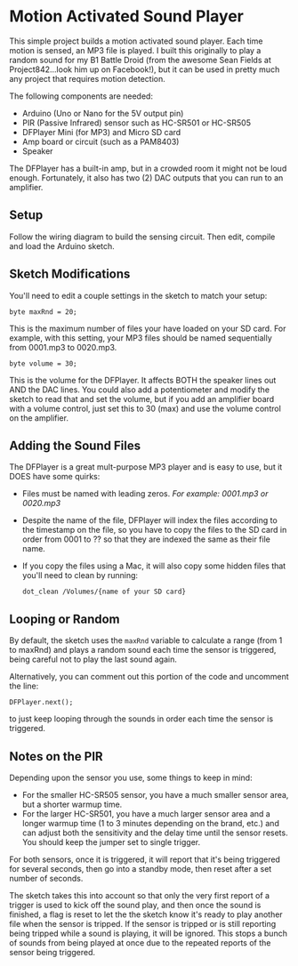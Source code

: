 
# Motion Activated Sound Player
This simple project builds a motion activated sound player.  Each time motion is sensed, an MP3 file is played.  I built this originally to play a random sound for my B1 Battle Droid (from the awesome Sean Fields at Project842...look him up on Facebook!), but it can be used in pretty much any project that requires motion detection.

The following components are needed:

* Arduino (Uno or Nano for the 5V output pin)
* PIR (Passive Infrared) sensor such as HC-SR501 or HC-SR505
* DFPlayer Mini (for MP3) and Micro SD card
* Amp board or circuit (such as a PAM8403)
* Speaker

The DFPlayer has a built-in amp, but in a crowded room it might not be loud enough. Fortunately, it also has two (2) DAC outputs that you can run to an amplifier.

## Setup
Follow the wiring diagram to build the sensing circuit. Then edit, compile and load the Arduino sketch.

## Sketch Modifications
You'll need to edit a couple settings in the sketch to match your setup:

```byte maxRnd = 20;```

This is the maximum number of files your have loaded on your SD card.  For example, with this setting, your MP3 files should be named sequentially from 0001.mp3 to 0020.mp3.

```byte volume = 30;```

This is the volume for the DFPlayer.  It affects BOTH the speaker lines out AND the DAC lines.  You could also add a potentiometer and modify the sketch to read that and set the volume, but if you add an amplifier board with a volume control, just set this to 30 (max) and use the volume control on the amplifier.

## Adding the Sound Files
The DFPlayer is a great mult-purpose MP3 player and is easy to use, but it DOES have some quirks:
* Files must be named with leading zeros. *For example: 0001.mp3 or 0020.mp3*
* Despite the name of the file, DFPlayer will index the files according to the timestamp on the file, so you have to copy the files to the SD card in order from 0001 to ?? so that they are indexed the same as their file name.
* If you copy the files using a Mac, it will also copy some hidden files that you'll need to clean by running:

    ```dot_clean /Volumes/{name of your SD card}```

## Looping or Random
By default, the sketch uses the ```maxRnd``` variable to calculate a range (from 1 to maxRnd) and plays a random sound each time the sensor is triggered, being careful not to play the last sound again.

Alternatively, you can comment out this portion of the code and uncomment the line:

```DFPlayer.next();```

to just keep looping through the sounds in order each time the sensor is triggered.

## Notes on the PIR
Depending upon the sensor you use, some things to keep in mind:
* For the smaller HC-SR505 sensor, you have a much smaller sensor area, but a shorter warmup time.
* For the larger HC-SR501, you have a much larger sensor area and a longer warmup time (1 to 3 minutes depending on the brand, etc.) and can adjust both the sensitivity and the delay time until the sensor resets.  You should keep the jumper set to single trigger.

For both sensors, once it is triggered, it will report that it's being triggered for several seconds, then go into a standby mode, then reset after a set number of seconds.

The sketch takes this into account so that only the very first report of a trigger is used to kick off the sound play, and then once the sound is finished, a flag is reset to let the the sketch know it's ready to play another file when the sensor is tripped.  If the sensor is tripped or is still reporting being tripped while a sound is playing, it will be ignored. This stops a bunch of sounds from being played at once due to the repeated reports of the sensor being triggered.


